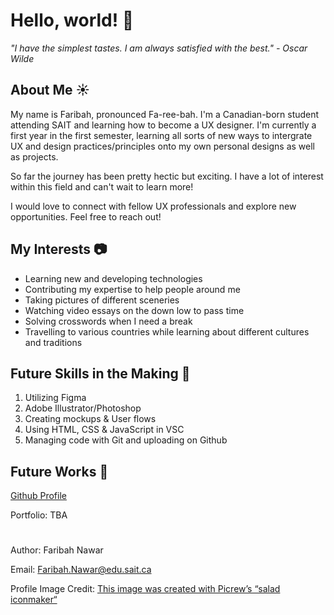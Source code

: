 # Hello, world! 👋

<!DOCTYPE html>

*"I have the simplest tastes. I am always satisfied with the best." - Oscar Wilde*

## About Me ☀️
My name is Faribah, pronounced Fa-ree-bah. I'm a Canadian-born student attending SAIT and learning how to become a UX designer. I'm currently a first year in the first semester, learning all sorts of new ways to intergrate UX and design practices/principles onto my own personal designs as well as projects. 

So far the journey has been pretty hectic but exciting. I have a lot of interest within this field and can't wait to learn more!

I would love to connect with fellow UX professionals and explore new opportunities. Feel free to reach out!

## My Interests 📷

- Learning new and developing technologies
- Contributing my expertise to help people around me
- Taking pictures of different sceneries 
- Watching video essays on the down low to pass time
- Solving crosswords when I need a break
- Travelling to various countries while learning about different cultures and traditions
## Future Skills in the Making 📖
1. Utilizing Figma
2. Adobe Illustrator/Photoshop
3. Creating mockups & User flows
4. Using HTML, CSS & JavaScript in VSC
5. Managing code with Git and uploading on Github

## Future Works 📌
<a href="https://github.com/faribahnawar">Github Profile</a>

 Portfolio: TBA

 #

<footer>
  <p>Author: Faribah Nawar</p>
  <p>Email: <a href=”mailto:Faribah.Nawar@edu.sait.ca”>Faribah.Nawar@edu.sait.ca</a></p>
</footer>

Profile Image Credit:
<a href="https://picrew.me/share?cd=MeTueGgfsO">This image was created with Picrew’s “salad iconmaker“</a>
</footer>

